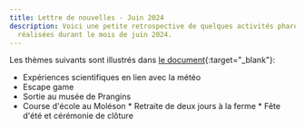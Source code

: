 ```yaml
---
title: Lettre de nouvelles - Juin 2024
description: Voici une petite retrospective de quelques activités phares
  réalisées durant le mois de juin 2024.
---
```

L﻿es thèmes suivants sont  illustrés dans [le document](/media/blog/lettre%20nouvelle%202024%2006.pdf){:target="_blank"}:

* Expériences scientifiques en lien avec la météo
* Escape game
* Sortie au musée de Prangins
* Course d'école au Moléson
*﻿ Retraite de deux jours à la ferme
*﻿ Fête d'été et cérémonie de clôture